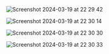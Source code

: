 ![Screenshot 2024-03-19 at 22 29 42](https://github.com/sarthakkarora/Sarthak-s-Starblend-Cafe/assets/130503783/d3f30fb8-78dd-480e-b3d1-bb9cb2892b3c)

![Screenshot 2024-03-19 at 22 30 14](https://github.com/sarthakkarora/Sarthak-s-Starblend-Cafe/assets/130503783/0f19b116-b480-404d-b081-faf654c0cedb)

![Screenshot 2024-03-19 at 22 30 30](https://github.com/sarthakkarora/Sarthak-s-Starblend-Cafe/assets/130503783/ded942fc-f167-4d9f-a899-0ce5d2692901)

![Screenshot 2024-03-19 at 22 30 33](https://github.com/sarthakkarora/Sarthak-s-Starblend-Cafe/assets/130503783/10e9b63c-f3ae-45d7-a186-727b516b6e9f)


